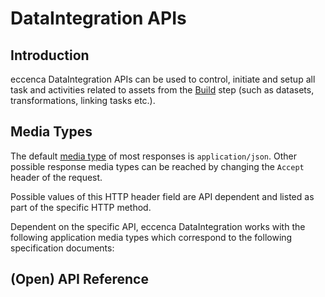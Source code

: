 # DataIntegration APIs

## Introduction

eccenca DataIntegration APIs can be used to control, initiate and setup all task and activities related to assets from the [Build](build) step (such as datasets, transformations, linking tasks etc.).

## Media Types

The default [media type](https://en.wikipedia.org/wiki/Media_type) of most responses is `application/json`. Other possible response media types can be reached by changing the `Accept` header of the request.

Possible values of this HTTP header field are API dependent and listed as part of the specific HTTP method.

Dependent on the specific API, eccenca DataIntegration works with the following application media types which correspond to the following specification documents:

## (Open) API Reference

<swagger-ui src="https://releases.eccenca.com/OpenAPI/eccenca-DataIntegration-OpenAPI-Reference-v22.1.json"/>
